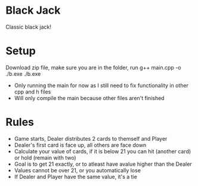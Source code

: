 # Black Jack
Classic black jack!

# Setup
Download zip file, make sure you are in the folder,
run g++ main.cpp -o ./b.exe
./b.exe

* Only running the main for now as I still need to fix functionality in other cpp and h files
* Will only compile the main because other files aren't finished

# Rules
* Game starts, Dealer distributes 2 cards to themself and Player
* Dealer's first card is face up, all others are face down
* Calculate your value of cards, if it is below 21 you can hit (another card) or hold (remain with two)
* Goal is to get 21 exactly, or to atleast have avalue higher than the Dealer
* Values cannot be over 21, or you automatically lose
* If Dealer and Player have the same value, it's a tie
    
